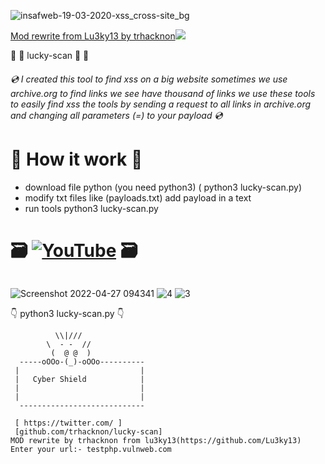 ![insafweb-19-03-2020-xss_cross-site_bg](https://user-images.githubusercontent.com/60549548/165462787-dcc49017-8876-45de-ac01-9e3a7c79dd1a.jpg)



<a href="/Lu3ky13/">Mod rewrite from Lu3ky13 by trhacknon<img src="https://camo.githubusercontent.com/f5054ffcd4245c10d3ec85ef059e07aacf787b560f83ad4aec2236364437d097/68747470733a2f2f696d672e736869656c64732e696f2f62616467652f636f6e747269627574696f6e732d77656c636f6d652d627269676874677265656e2e7376673f7374796c653d666c6174" data-canonical-src="https://img.shields.io/badge/contributions-welcome-brightgreen.svg?style=flat" style="max-width: 100%;"></a> <br>

   🐛   🐛   lucky-scan      🐛 🐛 
   
######  <g-emoji class="g-emoji" alias="cd" fallback-src="https://github.githubassets.com/images/icons/emoji/unicode/1f4bf.png">💿</g-emoji> I created this tool to find xss on a big website sometimes we use archive.org  to find links we see have thousand of links we use these tools to easily find xss the tools by sending a request to all links in archive.org and changing all parameters (=) to your payload  <g-emoji class="g-emoji" alias="cd" fallback-src="https://github.githubassets.com/images/icons/emoji/unicode/1f4bf.png">💿</g-emoji>

<h1><g-emoji class="g-emoji" alias="ledger" fallback-src="https://github.githubassets.com/images/icons/emoji/unicode/1f4d2.png">📒</g-emoji> How it work <g-emoji class="g-emoji" alias="ledger" fallback-src="https://github.githubassets.com/images/icons/emoji/unicode/1f4d2.png">📒</g-emoji> </h1>



- download file python (you need python3) ( python3 lucky-scan.py) <br>
- modify  txt files like (payloads.txt) add payload in a text <br>
- run tools  python3 lucky-scan.py <br>


<h1> <g-emoji class="g-emoji" alias="card_file_box" fallback-src="https://github.githubassets.com/images/icons/emoji/unicode/1f5c3.png">🗃️</g-emoji> <a href="https://youtu.be/" rel="nofollow"><img src="" alt="YouTube" data-canonical-src="https://youtu.be/FgkwKou9QqE" style="max-width: 100%;"></a> <g-emoji class="g-emoji" alias="card_file_box" fallback-src="https://github.githubassets.com/images/icons/emoji/unicode/1f5c3.png">🗃️</g-emoji> </h1>

###### 
![Screenshot 2022-04-27 094341](https://user-images.githubusercontent.com/60549548/165479830-c67933d0-c1a3-4b43-a4eb-ef327918b630.png) ![4](https://user-images.githubusercontent.com/60549548/165479854-f42603c3-5e3c-41c8-8e18-5f3d5ea179be.png) ![3](https://user-images.githubusercontent.com/60549548/165479885-87b386fc-52d6-48df-8a77-5cd98d6c527e.png)




<g-emoji class="g-emoji" alias="point_down" fallback-src="https://github.githubassets.com/images/icons/emoji/unicode/1f447.png">👇</g-emoji> python3 lucky-scan.py <g-emoji class="g-emoji" alias="point_down" fallback-src="https://github.githubassets.com/images/icons/emoji/unicode/1f447.png">👇</g-emoji>

```
          \\|///
        \  - -  //
         (  @ @  )
  -----oOOo-(_)-oOOo----------
 |                           |
 |   Cyber Shield            |
 |                           |
 |                           |
  ----------------------------

 [ https://twitter.com/ ]
 [github.com/trhacknon/lucky-scan]
MOD rewrite by trhacknon from lu3ky13(https://github.com/Lu3ky13) 
Enter your url:- testphp.vulnweb.com
```
